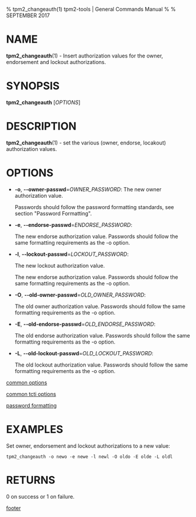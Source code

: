 % tpm2_changeauth(1) tpm2-tools | General Commands Manual
%
% SEPTEMBER 2017

# NAME

**tpm2_changeauth**(1) - Insert authorization values for the owner, endorsement
and lockout authorizations.

# SYNOPSIS

**tpm2_changeauth** [*OPTIONS*]

# DESCRIPTION

**tpm2_changeauth**(1) - set the various (owner, endorse, locakout)
authorization values.

# OPTIONS

  * **-o**, **--owner-passwd**=_OWNER\_PASSWORD_:
    The new owner authorization value.

    Passwords should follow the password formatting standards, see section
    "Password Formatting".

  * **-e**, **--endorse-passwd**=_ENDORSE\_PASSWORD_:

    The new endorse authorization value. Passwords should follow the same
    formatting requirements as the -o option.

  * **-l**, **--lockout-passwd**=_LOCKOUT\_PASSWORD_:

    The new lockout authorization value.

    The new endorse authorization value. Passwords should follow the same
    formatting requirements as the -o option.

  * **-O**, **--old-owner-passwd**=_OLD\_OWNER\_PASSWORD_:

    The old owner authorization value. Passwords should follow the same
    formatting requirements as the -o option.

  * **-E**, **--old-endorse-passwd**=_OLD\_ENDORSE\_PASSWORD_:

    The old endorse authorization value. Passwords should follow the same
    formatting requirements as the -o option.

  * **-L**, **--old-lockout-passwd**=_OLD\_LOCKOUT\_PASSWORD_:

    The old lockout authorization value. Passwords should follow the same
    formatting requirements as the -o option.

[common options](common/options.md)

[common tcti options](common/tcti.md)

[password formatting](common/password.md)

# EXAMPLES

Set owner, endorsement and lockout authorizations to a new value:

```
tpm2_changeauth -o newo -e newe -l newl -O oldo -E olde -L oldl
```

# RETURNS

0 on success or 1 on failure.

[footer](common/footer.md)
